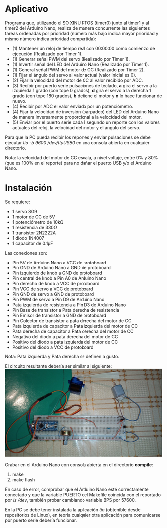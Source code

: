 # Aplicativo

Programa que, utilizando el SO XINU RTOS (timer0) junto al timer1 y al timer2 del Arduino Nano, realiza de manera concurrente las siguientes tareas ordenadas por prioridad (número más bajo indica mayor prioridad y mismo número indica prioridad compartida):
- (1) Mantener un reloj de tiempo real con 00:00:00 como comienzo de ejecución (Realizado por Timer 1).
- (1) Generar señal PWM del servo (Realizado por Timer 1).
- (1) Invertir señal del LED del Arduino Nano (Realizado por Timer 1).
- (1) General señal PWM del motor de CC (Realizado por Timer 2).
- (1) Fijar el ángulo del servo al valor actual (valor inicial es 0).
- (2) Fijar la velocidad del motor de CC al valor recibido por ADC.
- (3) Recibir por puerto serie pulsaciones de teclado, **a** gira el servo a la izquierda 1 grado (con tope 0 grados), **d** gira el servo a la derecha 1 grado (con tope 180 grados), **b** detiene el motor y **n** lo hace funcionar de nuevo.
- (4) Recibir por ADC el valor enviado por un potenciómetro.
- (4) Fijar la velocidad de inversión (parpadeo) del LED del Arduino Nano de manera inversamente proporcional a la velocidad del motor.
- (5) Enviar por el puerto serie cada 1 segundo un reporte con los valores actuales del reloj, la velocidad del motor y el ángulo del servo.

Para que la PC pueda recibir los reportes y enviar pulsaciones se debe ejecutar *tio -b 9600 /dev/ttyUSB0* en una consola abierta en cualquier directorio.

Nota: la velocidad del motor de CC escala, a nivel voltaje, entre 0% y 80% (que es 100% en el reporte) para no dañar el puerto USB y/o el Arduino Nano.

# Instalación

Se requiere:
- 1 servo SG9
- 1 motor de CC de 5V
- 1 potenciómetro de 10kΩ
- 1 resistencia de 330Ω
- 1 transistor 2N2222A
- 1 diodo 1N4007
- 1 capacitor de 0.1µF

Las conexiones son:
- Pin 5V de Arduino Nano a VCC de protoboard
- Pin GND de Arduino Nano a GND de protoboard
- Pin izquierdo de knob a GND de protoboard
- Pin central de knob a Pin A0 de Arduino Nano
- Pin derecho de knob a VCC de protoboard
- Pin VCC de servo a VCC de protoboard
- Pin GND de servo a GND de protoboard
- Pin PWM de servo a Pin D9 de Arduino Nano
- Pata izquierda de resistencia a Pin D3 de Arduino Nano
- Pin Base de transistor a Pata derecha de resistencia
- Pin Emisor de transistor a GND de protoboard
- Pin Colector de transistor a pata derecha del motor de CC
- Pata izquierda de capacitor a Pata izquierda del motor de CC
- Pata derecha de capacitor a Pata derecha del motor de CC
- Negativo del diodo a pata derecha del motor de CC
- Positivo del diodo a pata izquierda del motor de CC
- Positivo del diodo a VCC de protoboard

Nota: Pata izquierda y Pata derecha se definen a gusto.

El circuito resultante debería ser similar al siguiente:
![](rtos_lab.jpg)

Grabar en el Arduino Nano con consola abierta en el directorio **compile**:
1. make
2. make flash

En caso de error, comprobar que el Arduino Nano esté correctamente conectado y que la variable PUERTO del Makefile coincida con el reportado por _ls /dev_, también probar cambiando variable BPS por 57600.

En la PC se debe tener instalada la aplicación *tio* (obtenible desde repositorios de Linux), en teoría cualquier otra aplicación para comunicarse por puerto serie debería funcionar.
